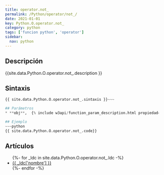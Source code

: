 ```yaml
---
title: operator.not_
permalink: /Python/operator/not_/
date: 2021-01-01
key: Python.O.operator.not_
category: python
tags: ['funcion python', 'operator']
sidebar: 
  nav: python
---
```


## Descripción
{{site.data.Python.O.operator.not_.description }}

## Sintaxis
~~~python
{{ site.data.Python.O.operator.not_.sintaxis }}~~~

## Parámetros
* **obj**,  {% include w3api/function_param_description.html propiedad=site.data.Python.O.operator.not_ valor="obj" %}

## Ejemplo
~~~python
{{ site.data.Python.O.operator.not_.code}}
~~~

## Artículos
<ul>
{%- for _ldc in site.data.Python.O.operator.not_.ldc -%}
   <li>
       <a href="{{_ldc['url'] }}">{{ _ldc['nombre'] }}</a>
   </li>
{%- endfor -%}
</ul>
